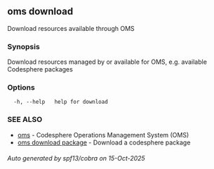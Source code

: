 ## oms download

Download resources available through OMS

### Synopsis

Download resources managed by or available for OMS,
e.g. available Codesphere packages

### Options

```
  -h, --help   help for download
```

### SEE ALSO

* [oms](oms.md)	 - Codesphere Operations Management System (OMS)
* [oms download package](oms_download_package.md)	 - Download a codesphere package

###### Auto generated by spf13/cobra on 15-Oct-2025
